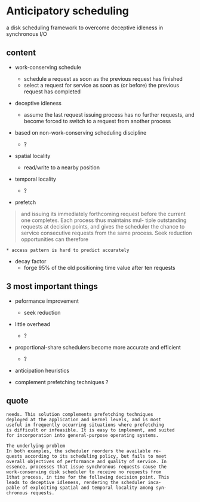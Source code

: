 # Anticipatory scheduling

a disk scheduling framework to overcome deceptive idleness in synchronous I/O

## content

* work-conserving schedule
    * schedule a request as soon as the previous request has finished
    * select a request for service as soon as (or before) the previous request has completed

* deceptive idleness
    * assume the last request issuing process has no further requests, and
      become forced to switch to a request from another process

* based on non-work-conserving scheduling discipline
    * ?

* spatial locality
    * read/write to a nearby position

* temporal locality
    * ?

* prefetch
>and issuing its immediately forthcoming request before the
current one completes. Each process thus maintains mul-
tiple outstanding requests at decision points, and gives the
scheduler the chance to service consecutive requests from the
same process. Seek reduction opportunities can therefore

    * access pattern is hard to predict accurately

* decay factor
    * forge 95% of the old positioning time value after ten requests

## 3 most important things

* peformance improvement
    * seek reduction

* little overhead
    * ?

* proportional-share schedulers become more accurate and efficient
    * ?

* anticipation heuristics

* complement prefetching techniques ?
## quote

```
needs. This solution complements prefetching techniques
deployed at the application and kernel levels, and is most
useful in frequently occurring situations where prefetching
is difficult or infeasible. It is easy to implement, and suited
for incorporation into general-purpose operating systems.
```

```
The underlying problem
In both examples, the scheduler reorders the available re-
quests according to its scheduling policy, but fails to meet
overall objectives of performance and quality of service. In
essence, processes that issue synchronous requests cause the
work-conserving disk scheduler to receive no requests from
1that process, in time for the following decision point. This
leads to deceptive idleness, rendering the scheduler inca-
pable of exploiting spatial and temporal locality among syn-
chronous requests.
```
